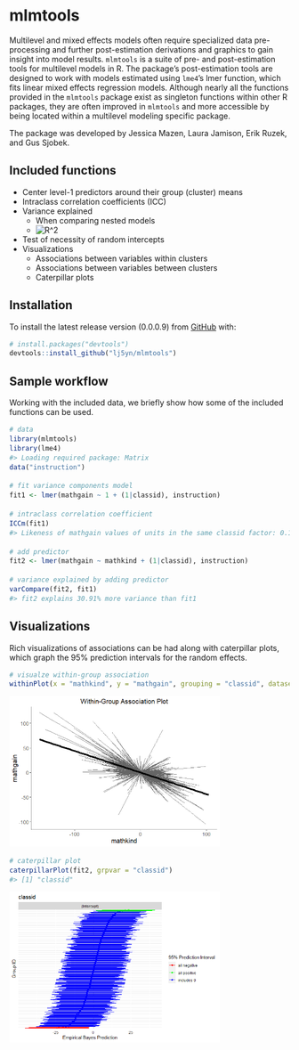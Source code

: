 
# mlmtools

Multilevel and mixed effects models often require specialized data
pre-processing and further post-estimation derivations and graphics to
gain insight into model results. `mlmtools` is a suite of pre- and
post-estimation tools for multilevel models in R. The package’s
post-estimation tools are designed to work with models estimated using
`lme4`’s lmer function, which fits linear mixed effects regression
models. Although nearly all the functions provided in the `mlmtools`
package exist as singleton functions within other R packages, they are
often improved in `mlmtools` and more accessible by being located within
a multilevel modeling specific package.

The package was developed by Jessica Mazen, Laura Jamison, Erik Ruzek,
and Gus Sjobek.

## Included functions

-   Center level-1 predictors around their group (cluster) means
-   Intraclass correlation coefficients (ICC)
-   Variance explained
    -   When comparing nested models
    -   ![R^2](https://latex.codecogs.com/png.image?%5Cdpi%7B110%7D&space;%5Cbg_white&space;R%5E2 "R^2")
-   Test of necessity of random intercepts
-   Visualizations
    -   Associations between variables within clusters
    -   Associations between variables between clusters
    -   Caterpillar plots

## Installation

To install the latest release version (0.0.0.9) from
[GitHub](https://github.com/) with:

``` r
# install.packages("devtools")
devtools::install_github("lj5yn/mlmtools")
```

## Sample workflow

Working with the included data, we briefly show how some of the included
functions can be used.

``` r
# data
library(mlmtools)
library(lme4)
#> Loading required package: Matrix
data("instruction")

# fit variance components model
fit1 <- lmer(mathgain ~ 1 + (1|classid), instruction)
  
# intraclass correlation coefficient
ICCm(fit1)
#> Likeness of mathgain values of units in the same classid factor: 0.149

# add predictor
fit2 <- lmer(mathgain ~ mathkind + (1|classid), instruction)

# variance explained by adding predictor
varCompare(fit2, fit1)
#> fit2 explains 30.91% more variance than fit1
```

## Visualizations

Rich visualizations of associations can be had along with caterpillar
plots, which graph the 95% prediction intervals for the random effects.

``` r
# visualze within-group association
withinPlot(x = "mathkind", y = "mathgain", grouping = "classid", dataset = instruction)
```

<img src="man/figures/README-unnamed-chunk-3-1.png" width="75%" />

``` r
# caterpillar plot
caterpillarPlot(fit2, grpvar = "classid")
#> [1] "classid"
```

<img src="man/figures/README-unnamed-chunk-3-2.png" width="75%" />
